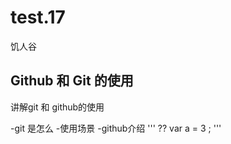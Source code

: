 # test.17
饥人谷

## Github 和 Git 的使用

讲解git 和 github的使用

-git 是怎么
-使用场景
-github介绍
'''
??
var a = 3 ;
'''
